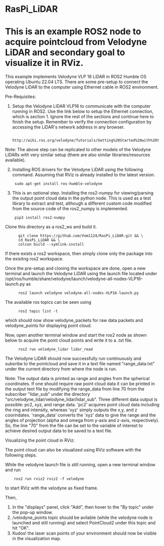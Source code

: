 # RasPi_LiDAR
# This is an example ROS2 node to acquire pointcloud from Velodyne LiDAR and secondary goal to visualize it in RViz.


This example implements Velodyne VLP 16 LiDAR in  ROS2 Humble OS operating Ubuntu 22.04 LTS.
There are some pre-setup to connect the Velodyne LiDAR to the computer using Ethernet cable in ROS2 environment. 

  Pre-Requisites:

  1) Setup the Velodyne LiDAR VLP16 to communicate with the computer running in ROS2. Use the link below to setup the Ethernet connection, which is section 1. Ignore the rest of the sections and continue here to finish the setup. Remember to verify the connection configuration by accessing the LiDAR's network address in any browser.

          http://wiki.ros.org/velodyne/Tutorials/Getting%20Started%20with%20the%20Velodyne%20VLP16
     
  Note: The above step can be replicated to other models of the Velodyne LiDARs with very similar setup (there are also similar libraries/resources available). 
  
  2) Installing ROS drivers for the Velodyne LiDAR using the following command. Assuming that RViz is already installed to the latest version.

          sudo apt-get install ros-humble-velodyne

  3) This is an optional step. Installing the ros2-numpy for viewing/parsing the output  point cloud data in the python node. This is used as a test library to extract and test, although a different custom code modified from the source code of the ros2_numpy is implemented. 

          pip3 install ros2-numpy

Clone this directory as a ros2_ws and build it. 

          git clone https://github.com/Vom1124/RasPi_LiDAR.git && \
          cd RasPi_LiDAR && \
          colcon build --symlink-install
If there exists a ros2 workspace, then simply clone only the package into the exisitng ros2 workspace. 


Once the pre-setup and cloning the workspace are done, open a new terminal and launch the Velodyne LiDAR using the launch file located under /opt/ros/humble/share/velodyne/launch/velodyne-all-nodes-VLP16-launch.py as

          ros2 launch velodyne velodyne-all-nodes-VLP16-launch.py

The available ros topics can be seen using

          ros2 topic list -t
which should now show velodyne_packets for raw data packets and velodyne_points for displaying point cloud.
          
Now, open another terminal window and start the ros2 node  as shown below to acquire the point cloud points and write it to a .txt file. 

          ros2 run velodyne_lidar lidar_read

The Velodyne LiDAR should now successfully run continuously and subsribe to the pointcloud and save it in a text file named "range_data.txt" under the current directory from where the node is run.

Note: The output data is printed as range and angles from the spherical coordinates. If one should require raw point cloud data it can be printed in the output text file by modifying the range_data from line 70 from the subscriber "lidar_sub" under the directory "src/velodyne_lidar/velodyne_lidar/lidar_sub". Three different data output is possible: pc2, xyz, and range data. 'pc2' acquires point cloud data including the ring and intensity, whereas 'xyz' simply outputs the x,y, and z coorindates. 'range_data' converts the 'xyz' data to give the range and the angles of projection (alpha and omega from y-axis and z-axis, respectively). So, the line "70" from the file can be set to the variable of interest to achieve desired output data to be saved to a text file.
   


Visualizing the point cloud in RViz:

The point cloud can also be visualized using RViz software with the following steps.

While the velodyne launch file is still running, open a new terminal window and run

        ros2 run rviz2 rviz2 -f velodyne

to start RViz with the velodyne as fixed frame.

Then,
  1) In the "displays" panel, click "Add", then hover to the "By topic" under the pop-up window.
  2) /velodyne_points topic should be avilable (while the velodyne node  is launched and still running) and select PointCloud2 under this topic and hit "OK".
  3)  Kudos! the laser scan points of your environment should now be visible in the visualization map.

        






